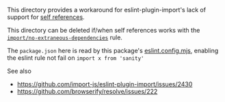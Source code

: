 This directory provides a workaround for eslint-plugin-import's lack of support for [self references](https://nodejs.org/docs/latest-v20.x/api/packages.html#self-referencing-a-package-using-its-name).

This directory can be deleted if/when self references works with the [`import/no-extraneous-dependencies`](https://github.com/import-js/eslint-plugin-import/blob/main/docs/rules/no-extraneous-dependencies.md) rule.

The `package.json` here is read by this package's [eslint.config.mjs](../eslint.config.mjs), enabling the eslint rule not fail on `import x from 'sanity'`

See also

- https://github.com/import-js/eslint-plugin-import/issues/2430
- https://github.com/browserify/resolve/issues/222
